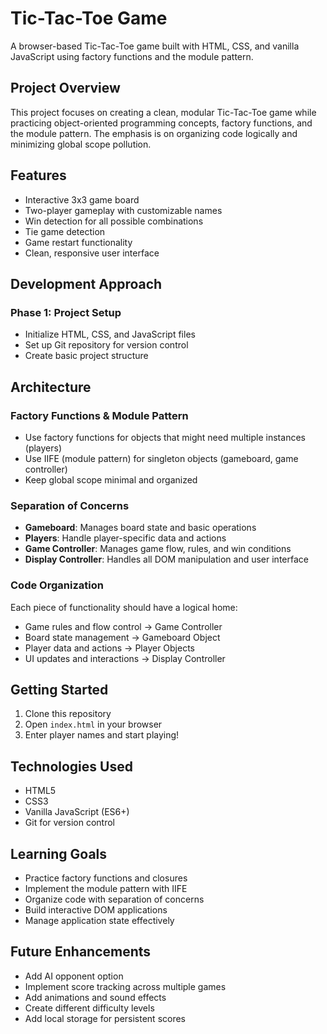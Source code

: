 # Tic-Tac-Toe Game

A browser-based Tic-Tac-Toe game built with HTML, CSS, and vanilla JavaScript using factory functions and the module pattern.

## Project Overview

This project focuses on creating a clean, modular Tic-Tac-Toe game while practicing object-oriented programming concepts, factory functions, and the module pattern. The emphasis is on organizing code logically and minimizing global scope pollution.

## Features

- Interactive 3x3 game board
- Two-player gameplay with customizable names
- Win detection for all possible combinations
- Tie game detection
- Game restart functionality
- Clean, responsive user interface

## Development Approach

### Phase 1: Project Setup
- Initialize HTML, CSS, and JavaScript files
- Set up Git repository for version control
- Create basic project structure

## Architecture 

### Factory Functions & Module Pattern
- Use factory functions for objects that might need multiple instances (players)
- Use IIFE (module pattern) for singleton objects (gameboard, game controller)
- Keep global scope minimal and organized

### Separation of Concerns
- **Gameboard**: Manages board state and basic operations
- **Players**: Handle player-specific data and actions
- **Game Controller**: Manages game flow, rules, and win conditions
- **Display Controller**: Handles all DOM manipulation and user interface

### Code Organization
Each piece of functionality should have a logical home:
- Game rules and flow control → Game Controller
- Board state management → Gameboard Object  
- Player data and actions → Player Objects
- UI updates and interactions → Display Controller

## Getting Started

1. Clone this repository
2. Open `index.html` in your browser
3. Enter player names and start playing!

## Technologies Used

- HTML5
- CSS3
- Vanilla JavaScript (ES6+)
- Git for version control

## Learning Goals

- Practice factory functions and closures
- Implement the module pattern with IIFE
- Organize code with separation of concerns
- Build interactive DOM applications
- Manage application state effectively

## Future Enhancements

- Add AI opponent option
- Implement score tracking across multiple games
- Add animations and sound effects
- Create different difficulty levels
- Add local storage for persistent scores